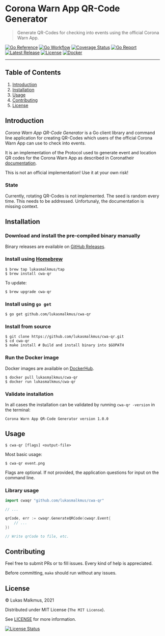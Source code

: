 # Corona Warn App QR-Code Generator

> Generate QR-Codes for checking into events using the official Corona Warn App.

[![Go Reference][gopkg_badge]][gopkg]
[![Go Workflow][go_workflow_badge]][go_workflow]
[![Coverage Status][coverage_badge]][coverage]
[![Go Report][report_badge]][report]
[![Latest Release][release_badge]][release]
[![License][license_badge]][license]
[![Docker][docker_badge]][docker]

---

## Table of Contents

1. [Introduction](#introduction)
1. [Installation](#installation)
1. [Usage](#usage)
1. [Contributing](#contributing)
1. [License](#license)

## Introduction

_Corona Warn App QR-Code Generator_ is a Go client library and command line
application for creating QR-Codes which users of the official Corona Warn App
can use to check into events.

It is an implementation of the Protocol used to generate event and location QR
codes for the Corona Warn App as described in Coronatheir [documentation][1].

This is not an official implementation! Use it at your own risk!

  [1]: https://github.com/corona-warn-app/cwa-documentation/blob/master/event_registration.md

### State

Currently, rotating QR-Codes is not implemented. The seed is random every time.
This needs to be addressed. Unfortunaly, the documentation is missing context.

## Installation

### Download and install the pre-compiled binary manually

Binary releases are evailable on [GitHub Releases][2].

  [2]: https://github.com/lukasmalkmus/cwa-qr/releases/latest

### Install using [Homebrew][3]

```shell
$ brew tap lukasmalkmus/tap
$ brew install cwa-qr
```

To update:

```shell
$ brew upgrade cwa-qr
```

  [3]: https://brew.sh

### Install using `go get`

```shell
$ go get github.com/lukasmalkmus/cwa-qr
```

### Install from source

```shell
$ git clone https://github.com/lukasmalkmus/cwa-qr.git
$ cd cwa-qr
$ make install # Build and install binary into $GOPATH
```

### Run the Docker image

Docker images are available on [DockerHub][docker].

```shell
$ docker pull lukasmalkmus/cwa-qr
$ docker run lukasmalkmus/cwa-qr
```

### Validate installation

In all cases the installation can be validated by running `cwa-qr -version` in the
terminal:

```shell
Corona Warn App QR-Code Generator version 1.0.0
```

## Usage

```shell
$ cwa-qr [flags] <output-file>
```

Most basic usage:

```shell
$ cwa-qr event.png
```

Flags are optional. If not provided, the application questions for input on the
command line.

### Library usage

```go
import cwaqr "github.com/lukasmalkmus/cwa-qr"

// ...

qrCode, err := cwaqr.GenerateQRCode(cwaqr.Event{
	// ...
})

// Write qrCode to file, etc.
```

## Contributing

Feel free to submit PRs or to fill issues. Every kind of help is appreciated.

Before committing, `make` should run without any issues.

## License

&copy; Lukas Malkmus, 2021

Distributed under MIT License (`The MIT License`).

See [LICENSE](LICENSE) for more information.

[![License Status][license_status_badge]][license_status]

<!-- Badges -->

[gopkg]: https://pkg.go.dev/github.com/lukasmalkmus/cwa-qr
[gopkg_badge]: https://img.shields.io/badge/doc-reference-007d9c?logo=go&logoColor=white&style=flat-square
[go_workflow]: https://github.com/lukasmalkmus/cwa-qr/actions?query=workflow%3Ago
[go_workflow_badge]: https://img.shields.io/github/workflow/status/lukasmalkmus/cwa-qr/go?style=flat-square&ghcache=unused
[coverage]: https://codecov.io/gh/lukasmalkmus/cwa-qr
[coverage_badge]: https://img.shields.io/codecov/c/github/lukasmalkmus/cwa-qr.svg?style=flat-square&ghcache=unused
[report]: https://goreportcard.com/report/github.com/lukasmalkmus/cwa-qr
[report_badge]: https://goreportcard.com/badge/github.com/lukasmalkmus/cwa-qr?style=flat-square&ghcache=unused
[release]: https://github.com/lukasmalkmus/cwa-qr/releases/latest
[release_badge]: https://img.shields.io/github/release/lukasmalkmus/cwa-qr.svg?style=flat-square&ghcache=unused
[license]: https://opensource.org/licenses/MIT
[license_badge]: https://img.shields.io/github/license/lukasmalkmus/cwa-qr.svg?color=blue&style=flat-square&ghcache=unused
[license_status]: https://app.fossa.com/projects/git%2Bgithub.com%2Flukasmalkmus%2Fcwa-qr
[license_status_badge]: https://app.fossa.com/api/projects/git%2Bgithub.com%2Flukasmalkmus%2Fcwa-qr.svg?type=large&ghcache=unused
[docker]: https://hub.docker.com/r/lukasmalkmus/cwa-qr
[docker_badge]: https://img.shields.io/docker/pulls/lukasmalkmus/cwa-qr.svg?style=flat-square&ghcache=unused
